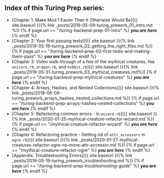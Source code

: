 ## Index of this Turing Prep series:

- [Chapter 1: Make Mod 1 Easier Than It Otherwise Would Be]({{ site.baseurl }}{% link _posts/2019-05-09-turing_prework_01_intro.md %}) {% if page.url == "/turing-backend-prep-01-intro" %} _**you are here**_ {% endif %} 
- [Chapter 2: Your first passing tests!]({{ site.baseurl }}{% link _posts/2019-05-19-turing_prework_02_getting_the_right_files.md %}) {% if page.url == "/turing-backend-prep-02-first-tests-and-making-them-pass" %} _**you are here**_ {% endif %} 
- [Chapter 3: Video walk-through of a few of the mythical creatures, like `unicorn.rb`, `dragon.rb`, and `hobbit.rb`]({{ site.baseurl }}{% link _posts/2019-05-31-turing_prework_03_mythical_creatures.md%}) {% if page.url == "/turing-backend-prep-mythical-creatures" %} _**you are here**_ {% endif %} 
- [Chapter 4: Arrays, Hashes, and Nested Collections]({{ site.baseurl }}{% link _posts/2019-06-09-turing_prework_arrays_hashes_nested_collections.md %}) {% if page.url == "/turing-backend-prep-arrays-hashes-nested-collections" %} _**you are here**_ {% endif %} 
- [Chapter 5: Refactoring common errors - in `wizard.rb`]({{ site.baseurl }}{% link _posts/2020-01-25-mythical-creature-refactor-wizard.md %}) {% if page.url == "/mythical-creature-refactor-wizard" %} _**you are here**_ {% endif %} 
- [Chapter 6: Refactoring practice - Getting rid of `attr_accessors` in `ogre.rb`]({{ site.baseurl }}{% link _posts/2020-01-27-mythical-creatures-refactor-ogre-no-more-attr-accessor.md %}) {% if page.url == "/mythical-creature-refactor-ogre" %} _**you are here**_ {% endif %} 
- [Appendix: Troubleshooting Errors]({{ site.baseurl }}{% link _posts/2019-05-19-turing_prework_troubleshooting.md %}) {% if page.url == "/turing-backend-prep-troubleshooting-guide" %} _**you are here**_ {% endif %} 




